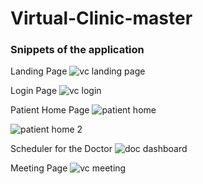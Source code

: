 # Virtual-Clinic-master

### Snippets of the application

Landing Page
![vc landing page](https://github.com/shourya2001/Virtual-Clinic-master/assets/61306664/ca2db00c-fe31-467a-8ef5-db4db4c82396)

Login Page
![vc login](https://github.com/shourya2001/Virtual-Clinic-master/assets/61306664/8f41d034-b6b3-45f9-95dd-07c5ff11d4ca)

Patient Home Page
![patient home](https://github.com/shourya2001/Virtual-Clinic-master/assets/61306664/8c023b0f-590c-4e29-894b-1e12ed5596f6)


![patient home 2](https://github.com/shourya2001/Virtual-Clinic-master/assets/61306664/a5eb56c4-4119-4c3d-ad5a-fb2acc3359fa)

Scheduler for the Doctor
![doc dashboard](https://github.com/shourya2001/Virtual-Clinic-master/assets/61306664/6b473f84-cfff-44b0-973d-30c3f7550d11)

Meeting Page
![vc meeting](https://github.com/shourya2001/Virtual-Clinic-master/assets/61306664/d238d55a-7de9-4be3-a562-384e6a28d778)

